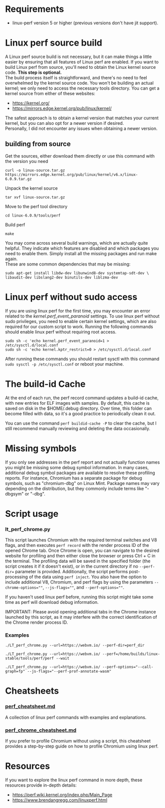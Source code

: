 
# Requirements
- linux-perf version 5 or higher (previous versions don't have jit support).

# Linux perf source build
A Linux perf source build is not necessary, but it can make things a little easier by ensuring that
all features of Linux perf are enabled. If you want to build Linux perf from source, you'll need to
obtain the Linux kernel source code. **This step is optional.**  
The build process itself is straightforward, and there's no need to feel overwhelmed by the kernel
source code. You won't be building an actual kernel; we only need to access the necessary tools
directory. You can get a kernel source from either of these websites:
- https://kernel.org/ 
- https://mirrors.edge.kernel.org/pub/linux/kernel/

The safest approach is to obtain a kernel version that matches your current kernel, but you can also
opt for a newer version if desired.  
Personally, I did not encounter any issues when obtaining a newer version.

## building from source
Get the sources, either download them directly or use this command with the version you need  
```
curl -o linux-source.tar.gz https://mirrors.edge.kernel.org/pub/linux/kernel/v6.x/linux-6.0.9.tar.gz
```

Unpack the kernel source  
```
tar xvf linux-source.tar.gz
```

Move to the perf tool directory
```
cd linux-6.0.9/tools/perf
```

Build perf  
```
make
```

You may come across several build warnings, which are actually quite helpful. They indicate which
features are disabled and which packages you need to enable them. Simply install all the missing
packages and run make again.  
These are some common dependencies that may be missing:
```
sudo apt-get install libdw-dev libunwind8-dev systemtap-sdt-dev \
libaudit-dev libslang2-dev binutils-dev liblzma-dev
```

# Linux perf without sudo access
If you are using linux perf for the first time, you may encounter an error related to the 
*kernel.perf_event_paranoid* settings. To use linux perf without sudo privileges, you need to enable
certain kernel settings, which are also required for our custom script to work. Running the following
commands should enable linux perf without requiring root access.
```
sudo sh -c 'echo kernel.perf_event_paranoid=1 > /etc/sysctl.d/local.conf 
sudo sh -c 'echo kernel.kptr_restrict=0 > /etc/sysctl.d/local.conf 
```
After running these commands you should restart sysctl with this command
`sudo sysctl -p /etc/sysctl.conf` or reboot your machine.

# The build-id Cache
At the end of each run, the perf record command updates a build-id cache, with new entries for ELF
images with samples. By default, this cache is saved on disk in the $HOME/.debug directory. Over
time, this folder can become filled with data, so it's a good practice to periodically clean it out.

You can use the command `perf buildid-cache -P` to clear the cache, but I still recommend manually
reviewing and deleting the data occasionally.

# Missing symbols 
If you only see addresses in the perf report and not actually function names you might be missing
some debug symbol information. In many cases, additional debug symbol packages are available to
resolve these profiling reports. For instance, Chromium has a separate package for debug symbols,
such as "chromium-dbg" on Linux Mint. Package names may vary depending on the distribution, but they
commonly include terms like "-dbgsym" or "-dbg".

# Script usage
### lt_perf_chrome.py
This script launches Chromium with the required terminal switches and V8 flags, and then executes
`perf record` with the render process ID of the opened Chrome tab. Once Chrome is open, you can
navigate to the desired website for profiling and then either close the browser or press Ctrl + C
in the terminal. The profiling data will be saved in the specified folder (the script creates it if
it doesn't exist), or in the current directory if no `--perf-dir=` parameter is provided.
Additionally, the script performs post-processing of the data using `perf inject`. You also have the
option to include additional V8, Chromium, and perf flags by using the parameters `--chrome-options=""`,
`--js-flags=""`, and `--perf-options=""`. 

If you haven't used linux perf before, running this script might take some time as perf will
download debug information.  

IMPORTANT: Please avoid opening additional tabs in the Chrome instance launched by this script, as
it may interfere with the correct identification of the Chrome render process ID.  

### Examples
```
./LT_perf_chrome.py --url=https://webvm.io/ --perf-dir=perf_dir
```
```
./LT_perf_chrome.py --url=https://webvm.io/ --perf=/home/builds/linux-stable/tools/perf/perf --wait
```
```
./LT_perf_chrome.py --url=https://webvm.io/ --perf-options="--call-graph=fp" --js-flags="--perf-prof-annotate-wasm"
```

# Cheatsheets
### [perf_cheatsheet.md](https://github.com/leaningtech/chrome-profiling/blob/main/perf_cheatsheet.md)
A collection of linux perf commands with examples and explanations.

### [perf_chrome_cheatsheet.md](https://github.com/leaningtech/chrome-profiling/blob/main/perf_chrome_cheatsheet.md)
If you prefer to profile Chromium without using a script, this cheatsheet provides a step-by-step
guide on how to profile Chromium using linux perf.

# Resources
If you want to explore the linux perf command in more depth, these resources provide in-depth
details:

- https://perf.wiki.kernel.org/index.php/Main_Page
- https://www.brendangregg.com/linuxperf.html
